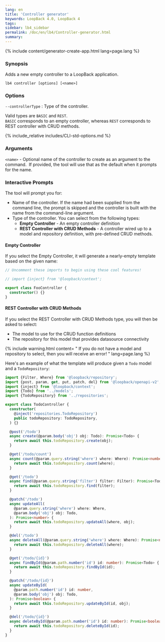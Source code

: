 ```yaml
---
lang: en
title: 'Controller generator'
keywords: LoopBack 4.0, LoopBack 4
tags:
sidebar: lb4_sidebar
permalink: /doc/en/lb4/Controller-generator.html
summary:
---
```


{% include content/generator-create-app.html lang=page.lang %}

### Synopsis

Adds a new empty controller to a LoopBack application.

```
lb4 controller [options] [<name>]
```

### Options

`--controllerType` : Type of the controller.

Valid types are `BASIC` and `REST`.  
`BASIC` corresponds to an empty controller, whereas `REST` corresponds to REST controller
with CRUD methods.

{% include_relative includes/CLI-std-options.md %}

### Arguments

`<name>` - Optional name of the controller to create as an argument to the
command.  If provided, the tool will use that as the default when it prompts for
the name.

### Interactive Prompts

The tool will prompt you for:

* Name of the controller. If the name had been supplied from the command line,
  the prompt is skipped and the controller is built with the name from the
  command-line argument.
* Type of the controller. You can select from the following types:
  * **Empty Controller** - An empty controller definition
  * **REST Controller with CRUD Methods** - A controller wired up to a model and
    repository definition, with pre-defined CRUD methods.

#### Empty Controller

If you select the Empty Controller, it will generate a nearly-empty template
based on the given name:

```ts
// Uncomment these imports to begin using these cool features!

// import {inject} from '@loopback/context';

export class FooController {
  constructor() {}
}
```

#### REST Controller with CRUD Methods

If you select the REST Controller with CRUD Methods type, you will then be asked
to select:

* The model to use for the CRUD function definitions
* The repository for this model that provides datasource connectivity

{% include warning.html content= " If you do not have a model and repository to
select, then you will receive an error! " lang=page.lang %}

Here's an example of what the template will produce given a `Todo` model and a
`TodoRepository`:

```ts
import {Filter, Where} from '@loopback/repository';
import {post, param, get, put, patch, del} from '@loopback/openapi-v2';
import {inject} from '@loopback/context';
import {Todo} from '../models';
import {TodoRepository} from '../repositories';

export class TodoController {
  constructor(
    @inject('repositories.TodoRepository')
    public todoRepository: TodoRepository,
  ) {}

  @post('/todo')
  async create(@param.body('obj') obj: Todo): Promise<Todo> {
    return await this.todoRepository.create(obj);
  }

  @get('/todo/count')
  async count(@param.query.string('where') where: Where): Promise<number> {
    return await this.todoRepository.count(where);
  }

  @get('/todo')
  async find(@param.query.string('filter') filter: Filter): Promise<Todo[]> {
    return await this.todoRepository.find(filter);
  }

  @patch('/todo')
  async updateAll(
    @param.query.string('where') where: Where,
    @param.body('obj') obj: Todo,
  ): Promise<number> {
    return await this.todoRepository.updateAll(where, obj);
  }

  @del('/todo')
  async deleteAll(@param.query.string('where') where: Where): Promise<number> {
    return await this.todoRepository.deleteAll(where);
  }

  @get('/todo/{id}')
  async findById(@param.path.number('id') id: number): Promise<Todo> {
    return await this.todoRepository.findById(id);
  }

  @patch('/todo/{id}')
  async updateById(
    @param.path.number('id') id: number,
    @param.body('obj') obj: Todo,
  ): Promise<boolean> {
    return await this.todoRepository.updateById(id, obj);
  }

  @del('/todo/{id}')
  async deleteById(@param.path.number('id') id: number): Promise<boolean> {
    return await this.todoRepository.deleteById(id);
  }
}
```
